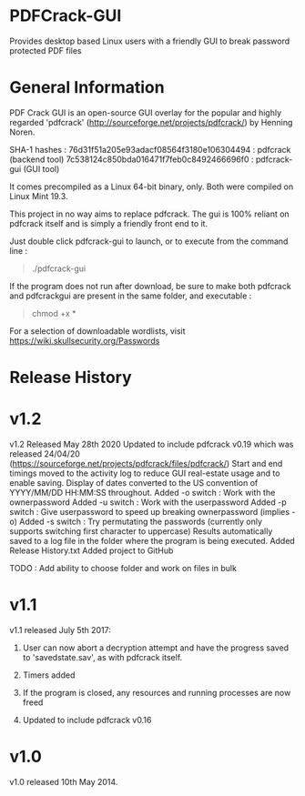 # PDFCrack-GUI
Provides desktop based Linux users with a friendly GUI to break password protected PDF files

General Information
===================

PDF Crack GUI is an open-source GUI overlay for the popular and highly regarded 'pdfcrack' (http://sourceforge.net/projects/pdfcrack/) by Henning Noren.

SHA-1 hashes : 
76d31f51a205e93adacf08564f3180e106304494 : pdfcrack (backend tool)
7c538124c850bda016471f7feb0c8492466696f0 : pdfcrack-gui (GUI tool)

It comes precompiled as a Linux 64-bit binary, only. Both were compiled on Linux Mint 19.3.

This project in no way aims to replace pdfcrack. The gui is 100% reliant on pdfcrack itself and is simply a friendly front end to it.

Just double click pdfcrack-gui to launch, or to execute from the command line :

> ./pdfcrack-gui

If the program does not run after download, be sure to make both pdfcrack and pdfcrackgui are present in the same folder, and executable :

>chmod +x *

For a selection of downloadable wordlists, visit https://wiki.skullsecurity.org/Passwords

Release History
===============

v1.2
====

v1.2 Released May 28th 2020
Updated to include pdfcrack v0.19 which was released 24/04/20 (https://sourceforge.net/projects/pdfcrack/files/pdfcrack/)
Start and end timings moved to the activity log to reduce GUI real-estate usage and to enable saving.
Display of dates converted to the US convention of YYYY/MM/DD HH:MM:SS throughout. 
Added -o switch : Work with the ownerpassword
Added -u switch : Work with the userpassword
Added -p switch : Give userpassword to speed up breaking ownerpassword (implies -o)
Added -s switch : Try permutating the passwords (currently only supports switching first character to uppercase)
Results automatically saved to a log file in the folder where the program is being executed. 
Added Release History.txt
Added project to GitHub

TODO : Add ability to choose folder and work on files in bulk

v1.1
====

v1.1 released July 5th 2017:

1) User can now abort a decryption attempt and have the progress saved to 'savedstate.sav', as with pdfcrack itself.

2) Timers added

3) If the program is closed, any resources and running processes are now freed

4) Updated to include pdfcrack v0.16

v1.0
===
v1.0 released 10th May 2014. 
